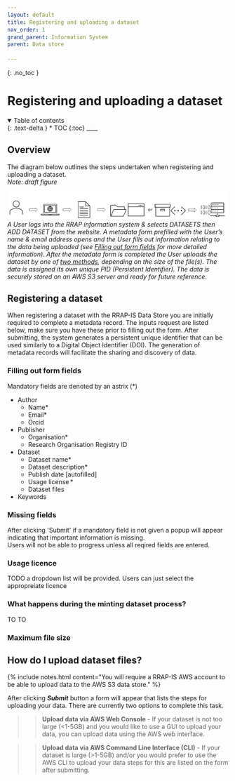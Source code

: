 ```yaml
---
layout: default
title: Registering and uploading a dataset
nav_order: 1
grand_parent: Information System
parent: Data store

---
```

{: .no_toc }
# Registering and uploading a dataset
<details  open markdown="block">
  <summary>
    Table of contents
  </summary>
{: .text-delta }
* TOC
{:toc}
____
</details>

## Overview

The diagram below outlines the steps undertaken when registering and uploading a dataset.  
*Note: draft figure*

![Workflow digram](../../assets/images/DRAFTv2_upload_data.png)
*A User logs into the RRAP information system & selects DATASETS then ADD DATASET from the website.  A metadata form prefilled with the User’s name & email address opens and the User fills out information relating to the data being uploaded (see [Filling out form fields](#filling-out-form-fields) for more detailed information). After the metadata form is completed the User uploads the dataset by one of [two methods](#how-do-i-upload-dataset-files), depending on the size of the file(s). The data is assigned its own unique PID (Persistent Identifier).  The data is securely stored on an AWS S3 server and ready for future reference.*
<br>

## Registering a dataset
When registering a dataset with the RRAP-IS Data Store you are initially required to complete a metadata record. The inputs request are listed below, make sure you have these prior to filling out the form. After submitting, the system generates a persistent unique identifier that can be used similarly to a Digital Object Identifier (DOI).  The generation of metadata records will facilitate the sharing and discovery of data.
### Filling out form fields
Mandatory fields are denoted by an astrix (*)
- Author
    - Name*
    - Email*
    - Orcid
- Publisher
    - Organisation*
    - Research Organisation Registry ID
- Dataset
    - Dataset name*
    - Dataset description*
    - Publish date [autofilled]
    - Usage license *
    - Dataset files
- Keywords

### Missing fields
After clicking 'Submit' if a mandatory field is not given a popup will appear indicating that important information is missing.<br>
Users will not be able to progress unless all reqired fields are entered.

### Usage licence

TODO a dropdown list will be provided.  Users can just select the appropreiate licence 

### What happens during the minting dataset process?
TO TO


### Maximum file size

## How do I upload dataset files?
{% include notes.html content="You will require a RRAP-IS AWS account to be able to upload data to the AWS S3 data store." %}

After clicking ***Submit*** button a form will appear that lists the steps for uploading your data. There are currently two options to complete this task.

>> **Upload data via AWS Web Console** -
>> If your dataset is not too large (<1-5GB) and you would like to use a GUI to upload your data, you can upload data using the AWS web interface.

>> **Upload data via AWS Command Line Interface (CLI)** -
>>If your dataset is large (>1-5GB) and/or you would prefer to use the AWS CLI to upload your data steps for this are listed on the form after submitting.

